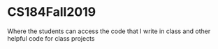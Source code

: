 # CS184Fall2019
Where the students can access the code that I write in class and other helpful code for class projects
